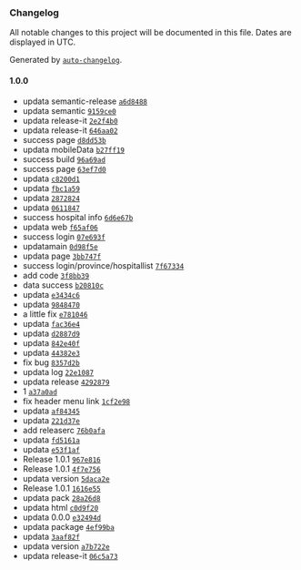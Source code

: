 ### Changelog

All notable changes to this project will be documented in this file. Dates are displayed in UTC.

Generated by [`auto-changelog`](https://github.com/CookPete/auto-changelog).

#### 1.0.0

- updata semantic-release [`a6d8488`](https://github.com/cuishunbiao/xindian_web/commit/a6d848862351585daf003798b5985e565147af19)
- updata semantic [`9159ce0`](https://github.com/cuishunbiao/xindian_web/commit/9159ce0bc52c4c423316129decff70efb1485f6a)
- updata release-it [`2e2f4b0`](https://github.com/cuishunbiao/xindian_web/commit/2e2f4b090cc1ccd733a509585ffb8e0046075c78)
- updata release-it [`646aa02`](https://github.com/cuishunbiao/xindian_web/commit/646aa020f59524768193d698e41dfcaee1f440c8)
- success page [`d8dd53b`](https://github.com/cuishunbiao/xindian_web/commit/d8dd53b98996ac7288b08b51a84184479eadaf84)
- updata mobileData [`b27ff19`](https://github.com/cuishunbiao/xindian_web/commit/b27ff1929db3dd2397bd25c6c8b3a0f79f0b5dbe)
- success build [`96a69ad`](https://github.com/cuishunbiao/xindian_web/commit/96a69ade3927e5afde434d7648083b1896c274d4)
- success page [`63ef7d0`](https://github.com/cuishunbiao/xindian_web/commit/63ef7d0264789c0006eca61d1d702ee97bbf87d2)
- updata [`c8200d1`](https://github.com/cuishunbiao/xindian_web/commit/c8200d16831f584aa18aada31e2292167a9ab5ec)
- updata [`fbc1a59`](https://github.com/cuishunbiao/xindian_web/commit/fbc1a59243e27b3652013c3db8e929ace4249977)
- updata [`2872824`](https://github.com/cuishunbiao/xindian_web/commit/28728248ff194dbe4ad4ba76c8c6a66d05785cee)
- updata [`0611847`](https://github.com/cuishunbiao/xindian_web/commit/061184736e1d947c307f59764eded4bfb78f247c)
- success hospital info [`6d6e67b`](https://github.com/cuishunbiao/xindian_web/commit/6d6e67b0870ff7a8bf915a65a20e632c28eee2f3)
- updata web [`f65af06`](https://github.com/cuishunbiao/xindian_web/commit/f65af064098e7e33bbb4a51b09e8f30956dc9475)
- success login [`07e693f`](https://github.com/cuishunbiao/xindian_web/commit/07e693f494db6465a3c30cb2a9397631c97ad103)
- updatamain [`0d98f5e`](https://github.com/cuishunbiao/xindian_web/commit/0d98f5e7a5eb5818906462936d313700f1f36d04)
- updata page [`3bb747f`](https://github.com/cuishunbiao/xindian_web/commit/3bb747f58b8bde9c58760d47e61256bb03077f3c)
- success login/province/hospitallist [`7f67334`](https://github.com/cuishunbiao/xindian_web/commit/7f67334ef990be347049715e3aeeb669f86529a0)
- add code [`3f8bb39`](https://github.com/cuishunbiao/xindian_web/commit/3f8bb390beaf64f0feeca059f9e16d924893b126)
- data success [`b20810c`](https://github.com/cuishunbiao/xindian_web/commit/b20810cfe7234663507d0fb1b573f652746296c1)
- updata [`e3434c6`](https://github.com/cuishunbiao/xindian_web/commit/e3434c61d8faa395c7014e80850e13c8a7a19407)
- updata [`9848470`](https://github.com/cuishunbiao/xindian_web/commit/984847066074390135996bacb8e7ed2d88f67a2a)
- a little fix [`e781046`](https://github.com/cuishunbiao/xindian_web/commit/e781046a0a578bf4ef30d2a74556fec1c5808091)
- updata [`fac36e4`](https://github.com/cuishunbiao/xindian_web/commit/fac36e49fcceb240eba7ffa8e18faff570e459ac)
- updata [`d2887d9`](https://github.com/cuishunbiao/xindian_web/commit/d2887d997073198e35f8b43cc96069c48537b40b)
- updata [`842e40f`](https://github.com/cuishunbiao/xindian_web/commit/842e40f665aa11c87f9b10250f2abd9b712a39b3)
- updata [`44382e3`](https://github.com/cuishunbiao/xindian_web/commit/44382e3fd9e8400ca14b7e4588dc6363086603d2)
- fix bug [`8357d2b`](https://github.com/cuishunbiao/xindian_web/commit/8357d2bc5b6a9dc9d8da4cf0cfd9de49837de831)
- updata log [`22e1087`](https://github.com/cuishunbiao/xindian_web/commit/22e1087e8aacff5c154bb96ec6f789c76fe9c284)
- updata release [`4292879`](https://github.com/cuishunbiao/xindian_web/commit/4292879bc449bdf01eb5ddea4bbeed631b583695)
- 1 [`a37a0ad`](https://github.com/cuishunbiao/xindian_web/commit/a37a0ad616e070d41e45efb654dcf20a50909c7e)
- fix header menu link [`1cf2e98`](https://github.com/cuishunbiao/xindian_web/commit/1cf2e986e5aa3ac2dde68adbb36c70d0bfa30209)
- updata [`af84345`](https://github.com/cuishunbiao/xindian_web/commit/af843451af7ac8511a86e59553181f804cb56b51)
- updata [`221d37e`](https://github.com/cuishunbiao/xindian_web/commit/221d37e31f753d9a0c13db875e20bea2f5b0e565)
- add releaserc [`76b0afa`](https://github.com/cuishunbiao/xindian_web/commit/76b0afa4dc3e43468e6bea0af64e2247d17be34f)
- updata [`fd5161a`](https://github.com/cuishunbiao/xindian_web/commit/fd5161ad9db585874825e685848ffa1fbf184e96)
- updata [`e53f1af`](https://github.com/cuishunbiao/xindian_web/commit/e53f1af77e60c79b115255e5c792b3a9e12c802c)
- Release 1.0.1 [`967e816`](https://github.com/cuishunbiao/xindian_web/commit/967e8162f15ca458bf318728f66b9b6aea68233b)
- Release 1.0.1 [`4f7e756`](https://github.com/cuishunbiao/xindian_web/commit/4f7e756b09ee46a2ec42931bed477c4c674da30f)
- updata version [`5daca2e`](https://github.com/cuishunbiao/xindian_web/commit/5daca2e64c53d6e072ccfb2c4e29edfdffac8568)
- Release 1.0.1 [`1616e55`](https://github.com/cuishunbiao/xindian_web/commit/1616e55ba31077de0803194182769e8c79d2a51d)
- updata pack [`28a26d8`](https://github.com/cuishunbiao/xindian_web/commit/28a26d81008373575c42d2bb16b43f29a661ee1b)
- updata html [`c0d9f20`](https://github.com/cuishunbiao/xindian_web/commit/c0d9f20c162894352d834a617c8fcb0cb1f9bceb)
- updata 0.0.0 [`e32494d`](https://github.com/cuishunbiao/xindian_web/commit/e32494dbad8292b3e7ca8e5dbb0be943138e7332)
- updata package [`4ef99ba`](https://github.com/cuishunbiao/xindian_web/commit/4ef99ba1f7fd29a1c1593a709cae98af08a46eb8)
- updata [`3aaf82f`](https://github.com/cuishunbiao/xindian_web/commit/3aaf82ffe332e1e06fb66e8d5337acdcddfc4efc)
- updata version [`a7b722e`](https://github.com/cuishunbiao/xindian_web/commit/a7b722e5406411760b4f5c66dc7ec460d3cba968)
- updata release-it [`06c5a73`](https://github.com/cuishunbiao/xindian_web/commit/06c5a732c23597f3d72c6c1abfa953f24c52ce05)
